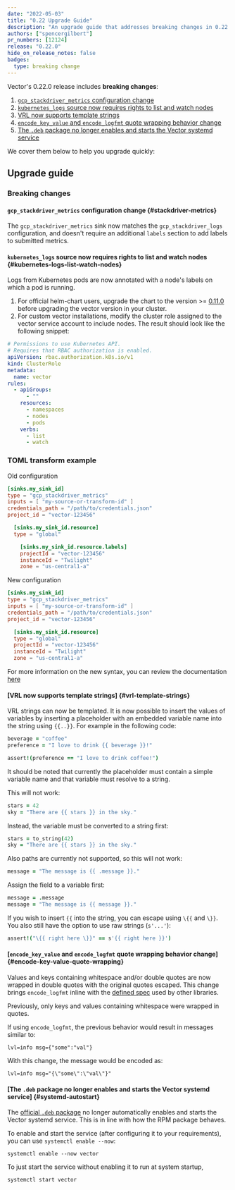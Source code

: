 ```yaml
---
date: "2022-05-03"
title: "0.22 Upgrade Guide"
description: "An upgrade guide that addresses breaking changes in 0.22.0"
authors: ["spencergilbert"]
pr_numbers: [12124]
release: "0.22.0"
hide_on_release_notes: false
badges:
  type: breaking change
---
```


Vector's 0.22.0 release includes **breaking changes**:

1. [`gcp_stackdriver_metrics` configuration change](#stackdriver-metrics)
2. [`kubernetes_logs` source now requires rights to list and watch nodes](#kubernetes-logs-list-watch-nodes)
3. [VRL now supports template strings](#vrl-template-strings)
4. [`encode_key_value` and `encode_logfmt` quote wrapping behavior change](#encode-key-value-quote-wrapping)
5. [The `.deb` package no longer enables and starts the Vector systemd service](#systemd-autostart)

We cover them below to help you upgrade quickly:

## Upgrade guide

### Breaking changes

#### `gcp_stackdriver_metrics` configuration change {#stackdriver-metrics}

The `gcp_stackdriver_metrics` sink now matches the `gcp_stackdriver_logs`
configuration, and doesn't require an additional `labels` section to add
labels to submitted metrics.

#### `kubernetes_logs` source now requires rights to list and watch nodes {#kubernetes-logs-list-watch-nodes}

Logs from Kubernetes pods are now annotated with a node's labels on which a pod is running.

1. For official helm-chart users, upgrade the chart to the version >= [0.11.0](https://github.com/vectordotdev/helm-charts/releases/tag/vector-0.11.0)
   before upgrading the vector version in your cluster.
2. For custom vector installations, modify the cluster role assigned to the vector service account to include nodes.
   The result should look like the following snippet:

```yaml
# Permissions to use Kubernetes API.
# Requires that RBAC authorization is enabled.
apiVersion: rbac.authorization.k8s.io/v1
kind: ClusterRole
metadata:
  name: vector
rules:
  - apiGroups:
      - ""
    resources:
      - namespaces
      - nodes
      - pods
    verbs:
      - list
      - watch
```

### TOML transform example

Old configuration

```toml
[sinks.my_sink_id]
type = "gcp_stackdriver_metrics"
inputs = [ "my-source-or-transform-id" ]
credentials_path = "/path/to/credentials.json"
project_id = "vector-123456"

  [sinks.my_sink_id.resource]
  type = "global"

    [sinks.my_sink_id.resource.labels]
    projectId = "vector-123456"
    instanceId = "Twilight"
    zone = "us-central1-a"
```

New configuration

```toml
[sinks.my_sink_id]
type = "gcp_stackdriver_metrics"
inputs = [ "my-source-or-transform-id" ]
credentials_path = "/path/to/credentials.json"
project_id = "vector-123456"

  [sinks.my_sink_id.resource]
  type = "global"
  projectId = "vector-123456"
  instanceId = "Twilight"
  zone = "us-central1-a"
```

For more information on the new syntax, you can review the documentation [here](https://vector.dev/docs/reference/configuration/sinks/gcp_stackdriver_metrics/)


#### [VRL now supports template strings] {#vrl-template-strings}

VRL strings can now be templated. It is now possible to insert the values of
variables by inserting a placeholder with an embedded variable name into the
string using `{{..}}`. For example in the following code:

```coffee
beverage = "coffee"
preference = "I love to drink {{ beverage }}!"

assert!(preference == "I love to drink coffee!")
```

It should be noted that currently the placeholder must contain a simple
variable name and that variable must resolve to a string.

This will not work:

```coffee
stars = 42
sky = "There are {{ stars }} in the sky."
```

Instead, the variable must be converted to a string first:

```coffee
stars = to_string(42)
sky = "There are {{ stars }} in the sky."
```

Also paths are currently not supported, so this will not work:

```coffee
message = "The message is {{ .message }}."
```

Assign the field to a variable first:

```coffee
message = .message
message = "The message is {{ message }}."
```

If you wish to insert `{{` into the string, you can escape using `\{{` and `\}}`.
You also still have the option to use raw strings (`s'...'`):

```coffee
assert!("\{{ right here \}}" == s'{{ right here }}')
```

#### [`encode_key_value` and `encode_logfmt` quote wrapping behavior change] {#encode-key-value-quote-wrapping}

Values and keys containing whitespace and/or double quotes are now wrapped in
double quotes with the original quotes escaped. This change brings
`encode_logfmt` inline with the [defined spec](https://pkg.go.dev/github.com/kr/logfmt#pkg-overview)
used by other libraries.

Previously, only keys and values containing whitespace were wrapped in quotes.

If using `encode_logfmt`, the previous behavior would result in messages similar to:

```text
lvl=info msg={"some":"val"}
```

With this change, the message would be encoded as:

```text
lvl=info msg="{\"some\":\"val\"}"
```

#### [The `.deb` package no longer enables and starts the Vector systemd service] {#systemd-autostart}

The [official `.deb` package](https://vector.dev/download/)
no longer automatically enables and starts the Vector systemd service. 
This is in line with how the RPM package behaves.

To enable and start the service (after configuring it to your requirements),
you can use `systemctl enable --now`:

```
systemctl enable --now vector
```

To just start the service without enabling it to run at system startup,

```
systemctl start vector
```
